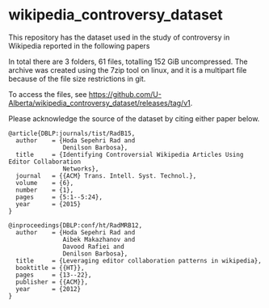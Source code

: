  # wikipedia_controversy_dataset

 This repository has the dataset used in the study of controversy in Wikipedia reported in the following papers

 In total there are 3 folders, 61 files, totalling 152 GiB uncompressed. The archive was created using the 7zip tool on linux, and it is a multipart file because of the file size restrictions in git.
 
 To access the files, see https://github.com/U-Alberta/wikipedia_controversy_dataset/releases/tag/v1.

 Please acknowledge the source of the dataset by citing either paper below.


 ```
 @article{DBLP:journals/tist/RadB15,
   author    = {Hoda Sepehri Rad and
                Denilson Barbosa},
   title     = {Identifying Controversial Wikipedia Articles Using Editor Collaboration
                Networks},
   journal   = {{ACM} Trans. Intell. Syst. Technol.},
   volume    = {6},
   number    = {1},
   pages     = {5:1--5:24},
   year      = {2015}
 }
 ```


 ```
 @inproceedings{DBLP:conf/ht/RadMRB12,
   author    = {Hoda Sepehri Rad and
                Aibek Makazhanov and
                Davood Rafiei and
                Denilson Barbosa},
   title     = {Leveraging editor collaboration patterns in wikipedia},
   booktitle = {{HT}},
   pages     = {13--22},
   publisher = {{ACM}},
   year      = {2012}
 }
 ```

